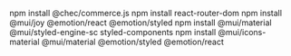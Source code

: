 npm install @chec/commerce.js
npm install react-router-dom
npm install @mui/joy @emotion/react @emotion/styled
npm install @mui/material @mui/styled-engine-sc styled-components
npm install @mui/icons-material @mui/material @emotion/styled @emotion/react